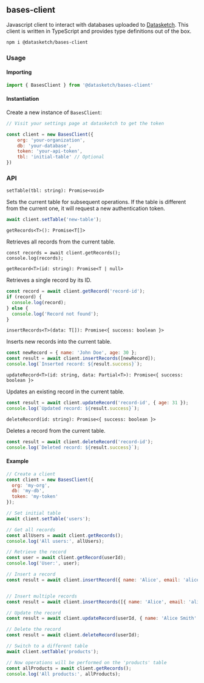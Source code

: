 ## bases-client

Javascript client to interact with databases uploaded to [Datasketch](https://datasketch.co). This client is written in TypeScript and provides type definitions out of the box.

```sh
npm i @datasketch/bases-client
```

### Usage

#### Importing

```js
import { BasesClient } from '@datasketch/bases-client'
```

#### Instantiation

Create a new instance of `BasesClient`:

```js
// Visit your settings page at datasketch to get the token

const client = new BasesClient({
    org: 'your-organization',
    db: 'your-database',
    token: 'your-api-token',
    tbl: 'initial-table' // Optional
})
```
### API

`setTable(tbl: string): Promise<void>`

Sets the current table for subsequent operations. If the table is different from the current one, it will request a new authentication token.

```js
await client.setTable('new-table');
```

`getRecords<T>(): Promise<T[]>`

Retrieves all records from the current table.

```
const records = await client.getRecords();
console.log(records);
```

`getRecord<T>(id: string): Promise<T | null>`

Retrieves a single record by its ID.

```js
const record = await client.getRecord('record-id');
if (record) {
  console.log(record);
} else {
  console.log('Record not found');
}
```

`insertRecords<T>(data: T[]): Promise<{ success: boolean }>`

Inserts new records into the current table.

```js
const newRecord = { name: 'John Doe', age: 30 };
const result = await client.insertRecords([newRecord]);
console.log(`Inserted record: ${result.success}`);
```

`updateRecord<T>(id: string, data: Partial<T>): Promise<{ success: boolean }>`

Updates an existing record in the current table.

```js
const result = await client.updateRecord('record-id', { age: 31 });
console.log(`Updated record: ${result.success}`);
```

`deleteRecord(id: string): Promise<{ success: boolean }>`

Deletes a record from the current table.

```js
const result = await client.deleteRecord('record-id');
console.log(`Deleted record: ${result.success}`);
```

#### Example

```js
// Create a client
const client = new BasesClient({
  org: 'my-org',
  db: 'my-db',
  token: 'my-token'
});

// Set initial table
await client.setTable('users');

// Get all records
const allUsers = await client.getRecords();
console.log('All users:', allUsers);

// Retrieve the record
const user = await client.getRecord(userId);
console.log('User:', user);

// Insert a record
const result = await client.insertRecord({ name: 'Alice', email: 'alice@example.com' });


// Insert multiple records
const result = await client.insertRecords([{ name: 'Alice', email: 'alice@example.com' },{ name: 'Sam', email: 'sam@example.com' }]);

// Update the record
const result = await client.updateRecord(userId, { name: 'Alice Smith' });

// Delete the record
const result = await client.deleteRecord(userId);

// Switch to a different table
await client.setTable('products');

// Now operations will be performed on the 'products' table
const allProducts = await client.getRecords();
console.log('All products:', allProducts);

```